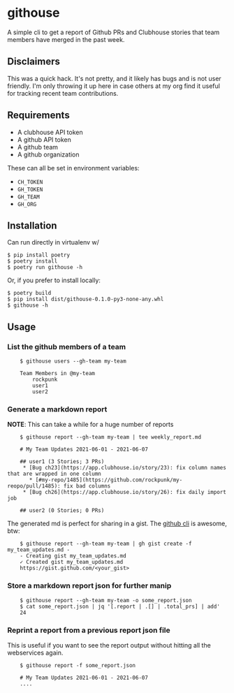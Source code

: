 # githouse

A simple cli to get a report of Github PRs and Clubhouse stories that team members
have merged in the past week.

## Disclaimers

This was a quick hack. It's not pretty, and it likely has bugs and is not user friendly. I'm only throwing
it up here in case others at my org find it useful for tracking recent team contributions.

## Requirements

- A clubhouse API token
- A github API token
- A github team
- A github organization

These can all be set in environment variables:

- `CH_TOKEN`
- `GH_TOKEN`
- `GH_TEAM`
- `GH_ORG`

## Installation

Can run directly in virtualenv w/

    $ pip install poetry
    $ poetry install
    $ poetry run githouse -h

Or, if you prefer to install locally:

    $ poetry build
    $ pip install dist/githouse-0.1.0-py3-none-any.whl
    $ githouse -h

## Usage

### List the github members of a team
```
    $ githouse users --gh-team my-team

    Team Members in @my-team
        rockpunk
        user1
        user2
```

### Generate a markdown report

**NOTE**: This can take a while for a huge number of reports

```
    $ githouse report --gh-team my-team | tee weekly_report.md

    # My Team Updates 2021-06-01 - 2021-06-07

    ## user1 (3 Stories; 3 PRs)
     * [Bug ch23](https://app.clubhouse.io/story/23): fix column names that are wrapped in one column
       * [#my-repo/1485](https://github.com/rockpunk/my-reopo/pull/1485): fix bad columns
     * [Bug ch26](https://app.clubhouse.io/story/26): fix daily import job

    ## user2 (0 Stories; 0 PRs)

```

The generated md is perfect for sharing in a gist. The [github cli](https://cli.github.com) is awesome, btw:

```
    $ githouse report --gh-team my-team | gh gist create -f my_team_updates.md -
    - Creating gist my_team_updates.md
    ✓ Created gist my_team_updates.md
    https://gist.github.com/<your_gist>
```

### Store a markdown report json for further manip

```
    $ githouse report --gh-team my-team -o some_report.json
    $ cat some_report.json | jq '[.report | .[] | .total_prs] | add'
    24
```

### Reprint a report from a previous report json file

This is useful if you want to see the report output without hitting all the webservices
again.

```
    $ githouse report -f some_report.json

    # My Team Updates 2021-06-01 - 2021-06-07
    ....
```
